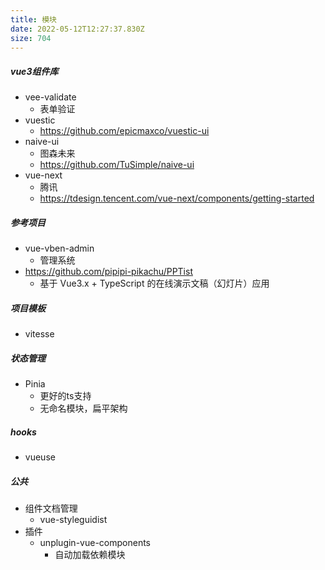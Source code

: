 ```yaml
---
title: 模块
date: 2022-05-12T12:27:37.830Z
size: 704
---
```

##### vue3组件库

- vee-validate
  - 表单验证
- vuestic
  - https://github.com/epicmaxco/vuestic-ui
- naive-ui
  - 图森未来
  - https://github.com/TuSimple/naive-ui
- vue-next
  - 腾讯
  - https://tdesign.tencent.com/vue-next/components/getting-started


##### 参考项目

- vue-vben-admin
  - 管理系统
- https://github.com/pipipi-pikachu/PPTist
  - 基于 Vue3.x + TypeScript 的在线演示文稿（幻灯片）应用

##### 项目模板

- vitesse

##### 状态管理

- Pinia
  - 更好的ts支持
  - 无命名模块，扁平架构

##### hooks

- vueuse

##### 公共

- 组件文档管理
  - vue-styleguidist
- 插件
  - unplugin-vue-components
    - 自动加载依赖模块
